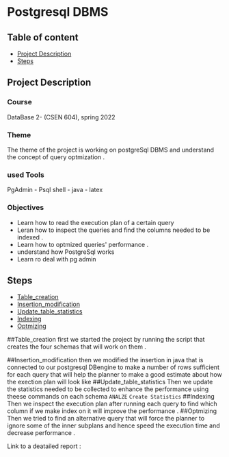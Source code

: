 # Postgresql DBMS

## Table of content
- [Project Description](#project-description)
- [Steps](#steps)



## Project Description

### Course 
DataBase 2- (CSEN 604), spring 2022

### Theme
The theme of the project is working on postgreSql DBMS and understand the concept of query optmization .
### used Tools 
PgAdmin - Psql shell - java - latex

### Objectives
- Learn how to read the execution plan of a certain query
- Leran how to inspect the queries and find the columns needed to be indexed .
- Learn how to optmized queries' performance .
- understand how PostgreSql works
- Learn ro deal with pg admin


## Steps
- [Table_creation](##Table_creation)
- [Insertion_modification](##Insertion_modification)
- [Update_table_statistics](##Update_table_statistics)
- [Indexing](##Indexing)
- [Optmizing](##Optmizing)

##Table_creation
   first we started the project by running the script that creates the four schemas that will work on them . 

##Insertion_modification
   then we modified the insertion in java that is connected to our postgresql DBengine to make a number of rows sufficient for each query that will help the planner to make a good estimate about how the exection plan will look like
##Update_table_statistics 
   Then we update the statistics needed to be collected to enhance the performance using theese commands on each schema `ANALZE` `Create Statistics`
##Indexing
Then we inspect the execution plan after running each query to find which column if we make index on it will improve the performance .
##Optmizing
Then we tried to find an alternative query that will force the planner to ignore some of the inner subplans and hence speed the execution time and decrease performance .

Link to a deatailed report :
 
